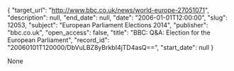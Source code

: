 {
  "target_url": "http://www.bbc.co.uk/news/world-europe-27051071", 
  "description": null, 
  "end_date": null, 
  "date": "2006-01-01T12:00:00", 
  "slug": 12053, 
  "subject": "European Parliament Elections 2014", 
  "publisher": "bbc.co.uk", 
  "open_access": false, 
  "title": "BBC:  Q&A: Election for the European Parliament", 
  "record_id": "20060101T120000/DbVuLBZ8yBrkbI4jTD4asQ==", 
  "start_date": null
}

None
